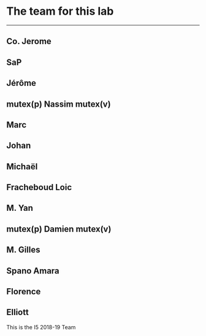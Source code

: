 # The team for this lab

-----------------------------
Co. Jerome
-----------------------------
SaP
-----------------------------
Jérôme
-----------------------------
mutex(p)
Nassim
mutex(v)
-----------------------------
Marc
-----------------------------
Johan
-----------------------------
Michaël
-----------------------------
Fracheboud Loic
-----------------------------
M. Yan
-----------------------------
mutex(p)
Damien
mutex(v)
-----------------------------
M. Gilles
-----------------------------
Spano Amara
-----------------------------
Florence
-----------------------------
Elliott
-----------------------------

This is the I5 2018-19 Team
